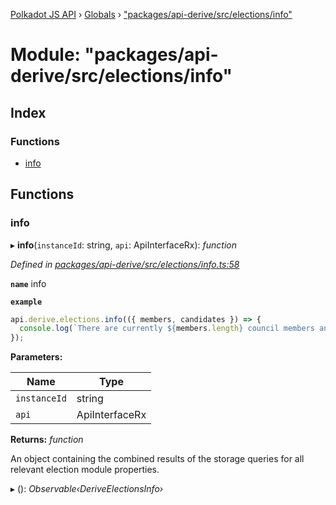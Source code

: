 [Polkadot JS API](../README.md) › [Globals](../globals.md) › ["packages/api-derive/src/elections/info"](_packages_api_derive_src_elections_info_.md)

# Module: "packages/api-derive/src/elections/info"

## Index

### Functions

* [info](_packages_api_derive_src_elections_info_.md#info)

## Functions

###  info

▸ **info**(`instanceId`: string, `api`: ApiInterfaceRx): *function*

*Defined in [packages/api-derive/src/elections/info.ts:58](https://github.com/polkadot-js/api/blob/4596e434d/packages/api-derive/src/elections/info.ts#L58)*

**`name`** info

**`example`** 
<BR>

```javascript
api.derive.elections.info(({ members, candidates }) => {
  console.log(`There are currently ${members.length} council members and ${candidates.length} prospective council candidates.`);
});
```

**Parameters:**

Name | Type |
------ | ------ |
`instanceId` | string |
`api` | ApiInterfaceRx |

**Returns:** *function*

An object containing the combined results of the storage queries for
all relevant election module properties.

▸ (): *Observable‹DeriveElectionsInfo›*
